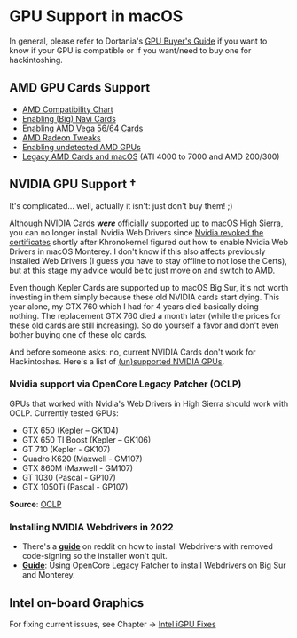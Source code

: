 # GPU Support in macOS

In general, please refer to Dortania's [GPU Buyer's Guide](https://dortania.github.io/GPU-Buyers-Guide/) if you want to know if your GPU is compatible or if you want/need to buy one for hackintoshing.

## AMD GPU Cards Support
- [AMD Compatibility Chart](https://github.com/5T33Z0/OC-Little-Translated/blob/main/11_Graphics/GPU/AMD_GPU_Compatbility.md)
- [Enabling (Big) Navi Cards](https://github.com/5T33Z0/OC-Little-Translated/tree/main/11_Graphics/GPU/AMD_Navi)
- [Enabling AMD Vega 56/64 Cards](https://github.com/5T33Z0/OC-Little-Translated/tree/main/11_Graphics/GPU/AMD_Vega)
- [AMD Radeon Tweaks](https://github.com/5T33Z0/OC-Little-Translated/tree/main/11_Graphics/GPU/AMD_Radeon_Tweaks)
- [Enabling undetected AMD GPUs](https://github.com/5T33Z0/OC-Little-Translated/tree/main/11_Graphics/GPU/GPU_undetected)
- [Legacy AMD Cards and macOS](https://web.archive.org/web/20170814210930/http://www.rampagedev.com/guides/graphic-cards-injection/) (ATI 4000 to 7000 and AMD 200/300)

## NVIDIA GPU Support †
It's complicated… well, actually it isn't: just don't buy them! ;)

Although NVIDIA Cards ***were*** officially supported up to macOS High Sierra, you can no longer install Nvidia Web Drivers since [Nvidia revoked the certificates](https://twitter.com/khronokernel/status/1532545973372588033) shortly after Khronokernel figured out how to enable Nvidia Web Drivers in macOS Monterey. I don't know if this also affects previously installed Web Drivers (I guess you have to stay offline to not lose the Certs), but at this stage my advice would be to just move on and switch to AMD.

Even though Kepler Cards are supported up to macOS Big Sur, it's not worth investing in them simply because these old NVIDIA cards start dying. This year alone, my GTX 760 which I had for 4 years died basically doing nothing. The replacement GTX 760 died a month later (while the prices for these old cards are still increasing). So do yourself a favor and don't even bother buying one of these old cards.

And before someone asks: no, current NVIDIA Cards don't work for Hackintoshes. Here's a list of [(un)supported NVIDIA GPUs](https://dortania.github.io/GPU-Buyers-Guide/modern-gpus/nvidia-gpu.html#unsupported-nvidia-gpus).

### Nvidia support via OpenCore Legacy Patcher (OCLP)
GPUs that worked with Nvidia's Web Drivers in High Sierra should work with OCLP. Currently tested GPUs:

- GTX 650 (Kepler – GK104)
- GTX 650 TI Boost (Kepler – GK106)
- GT 710 (Kepler - GK107)
- Quadro K620 (Maxwell - GM107)
- GTX 860M (Maxwell - GM107)
- GT 1030 (Pascal - GP107)
- GTX 1050Ti (Pascal - GP107)

**Source**: [OCLP](https://github.com/dortania/OpenCore-Legacy-Patcher/pull/993)

### Installing NVIDIA Webdrivers in 2022

- There's a [**guide**](https://www.reddit.com/r/hackintosh/comments/v960av/nvidia_web_driver_fix_for_high_sierra/) on reddit on how to install Webdrivers with removed code-signing so the installer won't quit.
- [**Guide**](https://elitemacx86.com/threads/how-to-enable-nvidia-webdrivers-on-macos-big-sur-and-monterey.926/): Using OpenCore Legacy Patcher to install Webdrivers on Big Sur and Monterey.

## Intel on-board Graphics

For fixing current issues, see Chapter &rarr; [Intel iGPU Fixes](https://github.com/5T33Z0/OC-Little-Translated/tree/main/11_Graphics/iGPU)
